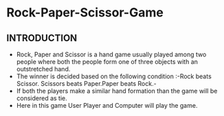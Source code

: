 # **Rock-Paper-Scissor-Game**

## INTRODUCTION

- Rock, Paper and Scissor is a hand game usually played among two people where both the people form one of three objects with an outstretched hand.
- The winner is decided based on the following condition :-Rock beats Scissor. Scissors beats Paper.Paper beats Rock.-
- If both the players make a similar hand formation than the game will be considered as tie.
- Here in this game User Player and Computer will play the game.
